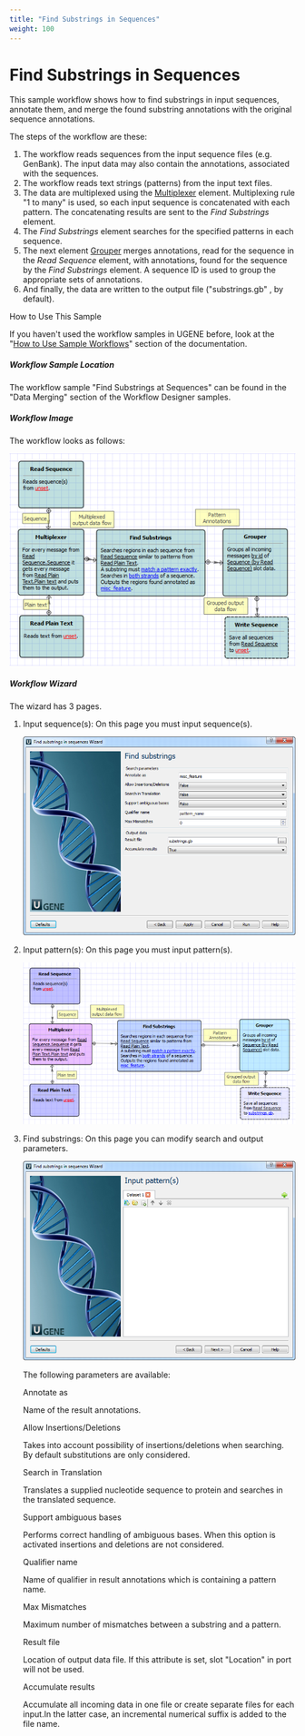 ```yaml
---
title: "Find Substrings in Sequences"
weight: 100
---
```



# Find Substrings in Sequences

This sample workflow shows how to find substrings in input sequences, annotate them, and merge the found substring annotations with the original sequence annotations.

The steps of the workflow are these:

1.  The workflow reads sequences from the input sequence files (e.g. GenBank). The input data may also contain the annotations, associated with the sequences.
2.  The workflow reads text strings (patterns) from the input text files.
3.  The data are multiplexed using the [Multiplexer](multiplexer-element.md) element. Multiplexing rule "1 to many" is used, so each input sequence is concatenated with each pattern. The concatenating results are sent to the _Find Substrings_ element.
4.  The _Find Substrings_ element searches for the specified patterns in each sequence.
5.  The next element [Grouper](grouper-element.md) merges annotations, read for the sequence in the _Read Sequence_ element, with annotations, found for the sequence by the _Find Substrings_ element. A sequence ID is used to group the appropriate sets of annotations.
6.  And finally, the data are written to the output file ("substrings.gb" , by default).



How to Use This Sample

If you haven't used the workflow samples in UGENE before, look at the "[How to Use Sample Workflows](how-to-use-sample-workflows.md)" section of the documentation.

##### Workflow Sample Location

The workflow sample "Find Substrings at Sequences" can be found in the "Data Merging" section of the Workflow Designer samples.

##### Workflow Image

The workflow looks as follows:


![](/images/65930287/65930288.png)

##### Workflow Wizard

The wizard has 3 pages.

1.  Input sequence(s): On this page you must input sequence(s).


    ![](/images/65930287/65930289.png)

2.  Input pattern(s): On this page you must input pattern(s).


    ![](/images/65930287/65930290.png)

3.  Find substrings: On this page you can modify search and output parameters.


    ![](/images/65930287/65930291.png)

    The following parameters are available:

    Annotate as

    Name of the result annotations.

    Allow Insertions/Deletions

    Takes into account possibility of insertions/deletions when searching. By default substitutions are only considered.

    Search in Translation

    Translates a supplied nucleotide sequence to protein and searches in the translated sequence.

    Support ambiguous bases

     Performs correct handling of ambiguous bases. When this option is activated insertions and deletions are not considered.

    Qualifier name

     Name of qualifier in result annotations which is containing a pattern name.

    Max Mismatches

     Maximum number of mismatches between a substring and a pattern.

    Result file

     Location of output data file. If this attribute is set, slot "Location" in port will not be used.

    Accumulate results

    Accumulate all incoming data in one file or create separate files for each input.In the latter case, an incremental numerical suffix is added to the file name.
